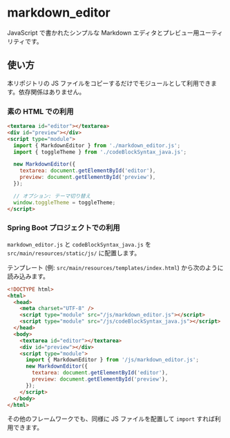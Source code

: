 # markdown_editor

JavaScript で書かれたシンプルな Markdown エディタとプレビュー用ユーティリティです。

## 使い方

本リポジトリの JS ファイルをコピーするだけでモジュールとして利用できます。依存関係はありません。

### 素の HTML での利用

```html
<textarea id="editor"></textarea>
<div id="preview"></div>
<script type="module">
  import { MarkdownEditor } from './markdown_editor.js';
  import { toggleTheme } from './codeBlockSyntax_java.js';

  new MarkdownEditor({
    textarea: document.getElementById('editor'),
    preview: document.getElementById('preview'),
  });

  // オプション: テーマ切り替え
  window.toggleTheme = toggleTheme;
</script>
```

### Spring Boot プロジェクトでの利用

`markdown_editor.js` と `codeBlockSyntax_java.js` を `src/main/resources/static/js/` に配置します。

テンプレート (例: `src/main/resources/templates/index.html`) から次のように読み込みます。

```html
<!DOCTYPE html>
<html>
  <head>
    <meta charset="UTF-8" />
    <script type="module" src="/js/markdown_editor.js"></script>
    <script type="module" src="/js/codeBlockSyntax_java.js"></script>
  </head>
  <body>
    <textarea id="editor"></textarea>
    <div id="preview"></div>
    <script type="module">
      import { MarkdownEditor } from '/js/markdown_editor.js';
      new MarkdownEditor({
        textarea: document.getElementById('editor'),
        preview: document.getElementById('preview'),
      });
    </script>
  </body>
</html>
```

その他のフレームワークでも、同様に JS ファイルを配置して `import` すれば利用できます。

